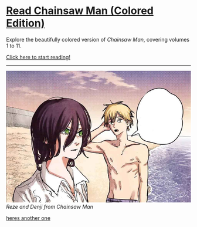 # [Read Chainsaw Man (Colored Edition)](https://you-okay-bro.github.io/CSM/Manga/Index)

Explore the beautifully colored version of *Chainsaw Man*, covering volumes 1 to 11. 



[Click here to start reading!](https://you-okay-bro.github.io/CSM/Manga/Index)

---

![Reze and Denji](https://raw.githubusercontent.com/you-okay-bro/CSM/refs/heads/main/Manga/img/reze-denji.jpg)
*Reze and Denji from Chainsaw Man*


[heres another one](https://wayexit996.github.io/CSM/Manga/Index.html)
